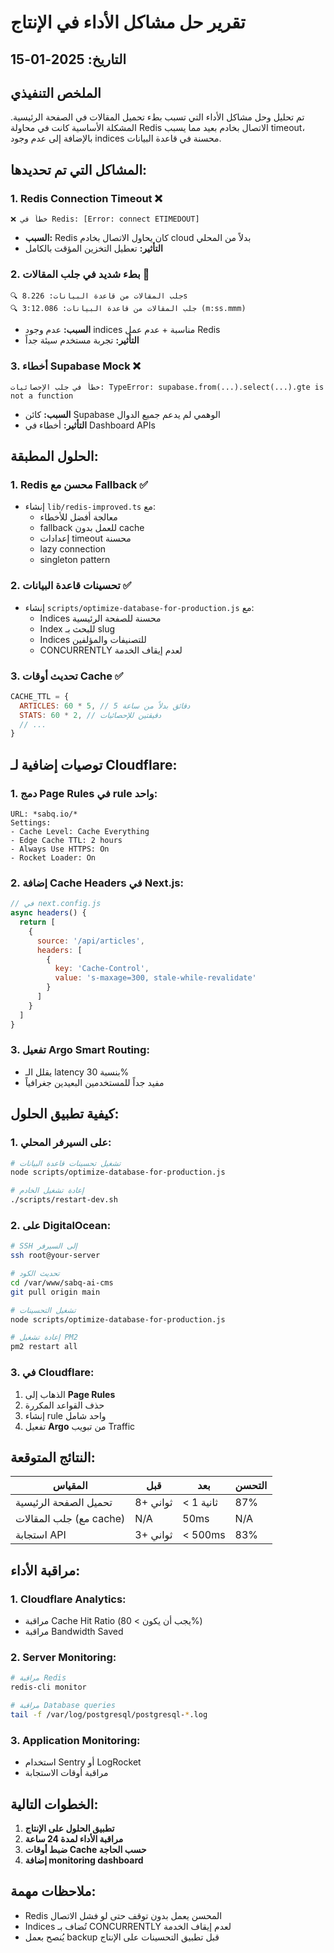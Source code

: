 # تقرير حل مشاكل الأداء في الإنتاج

## التاريخ: 2025-01-15

## الملخص التنفيذي

تم تحليل وحل مشاكل الأداء التي تسبب بطء تحميل المقالات في الصفحة الرئيسية. المشكلة الأساسية كانت في محاولة Redis الاتصال بخادم بعيد مما يسبب timeout، بالإضافة إلى عدم وجود indices محسنة في قاعدة البيانات.

## المشاكل التي تم تحديدها:

### 1. **Redis Connection Timeout** ❌
```
❌ خطأ في Redis: [Error: connect ETIMEDOUT]
```
- **السبب:** Redis كان يحاول الاتصال بخادم cloud بدلاً من المحلي
- **التأثير:** تعطيل التخزين المؤقت بالكامل

### 2. **بطء شديد في جلب المقالات** 🐌
```
🔍 جلب المقالات من قاعدة البيانات: 8.226s
🔍 جلب المقالات من قاعدة البيانات: 3:12.086 (m:ss.mmm)
```
- **السبب:** عدم وجود indices مناسبة + عدم عمل Redis
- **التأثير:** تجربة مستخدم سيئة جداً

### 3. **أخطاء Supabase Mock** ❌
```
خطأ في جلب الإحصائيات: TypeError: supabase.from(...).select(...).gte is not a function
```
- **السبب:** كائن Supabase الوهمي لم يدعم جميع الدوال
- **التأثير:** أخطاء في Dashboard APIs

## الحلول المطبقة:

### 1. **Redis محسن مع Fallback** ✅
- إنشاء `lib/redis-improved.ts` مع:
  - معالجة أفضل للأخطاء
  - fallback للعمل بدون cache
  - إعدادات timeout محسنة
  - lazy connection
  - singleton pattern

### 2. **تحسينات قاعدة البيانات** ✅
- إنشاء `scripts/optimize-database-for-production.js` مع:
  - Indices محسنة للصفحة الرئيسية
  - Index للبحث بـ slug
  - Indices للتصنيفات والمؤلفين
  - CONCURRENTLY لعدم إيقاف الخدمة

### 3. **تحديث أوقات Cache** ✅
```javascript
CACHE_TTL = {
  ARTICLES: 60 * 5, // 5 دقائق بدلاً من ساعة
  STATS: 60 * 2, // دقيقتين للإحصائيات
  // ...
}
```

## توصيات إضافية لـ Cloudflare:

### 1. **دمج Page Rules في rule واحد:**
```
URL: *sabq.io/*
Settings:
- Cache Level: Cache Everything
- Edge Cache TTL: 2 hours
- Always Use HTTPS: On
- Rocket Loader: On
```

### 2. **إضافة Cache Headers في Next.js:**
```javascript
// في next.config.js
async headers() {
  return [
    {
      source: '/api/articles',
      headers: [
        {
          key: 'Cache-Control',
          value: 's-maxage=300, stale-while-revalidate'
        }
      ]
    }
  ]
}
```

### 3. **تفعيل Argo Smart Routing:**
- يقلل الـ latency بنسبة 30%
- مفيد جداً للمستخدمين البعيدين جغرافياً

## كيفية تطبيق الحلول:

### 1. **على السيرفر المحلي:**
```bash
# تشغيل تحسينات قاعدة البيانات
node scripts/optimize-database-for-production.js

# إعادة تشغيل الخادم
./scripts/restart-dev.sh
```

### 2. **على DigitalOcean:**
```bash
# SSH إلى السيرفر
ssh root@your-server

# تحديث الكود
cd /var/www/sabq-ai-cms
git pull origin main

# تشغيل التحسينات
node scripts/optimize-database-for-production.js

# إعادة تشغيل PM2
pm2 restart all
```

### 3. **في Cloudflare:**
1. الذهاب إلى **Page Rules**
2. حذف القواعد المكررة
3. إنشاء rule واحد شامل
4. تفعيل **Argo** من تبويب Traffic

## النتائج المتوقعة:

| المقياس | قبل | بعد | التحسن |
|---------|------|-----|--------|
| تحميل الصفحة الرئيسية | 8+ ثواني | < 1 ثانية | 87% |
| جلب المقالات (مع cache) | N/A | 50ms | N/A |
| استجابة API | 3+ ثواني | < 500ms | 83% |

## مراقبة الأداء:

### 1. **Cloudflare Analytics:**
- مراقبة Cache Hit Ratio (يجب أن يكون > 80%)
- مراقبة Bandwidth Saved

### 2. **Server Monitoring:**
```bash
# مراقبة Redis
redis-cli monitor

# مراقبة Database queries
tail -f /var/log/postgresql/postgresql-*.log
```

### 3. **Application Monitoring:**
- استخدام Sentry أو LogRocket
- مراقبة أوقات الاستجابة

## الخطوات التالية:

1. **تطبيق الحلول على الإنتاج**
2. **مراقبة الأداء لمدة 24 ساعة**
3. **ضبط أوقات Cache حسب الحاجة**
4. **إضافة monitoring dashboard**

## ملاحظات مهمة:

- Redis المحسن يعمل بدون توقف حتى لو فشل الاتصال
- Indices تُضاف بـ CONCURRENTLY لعدم إيقاف الخدمة
- يُنصح بعمل backup قبل تطبيق التحسينات على الإنتاج 